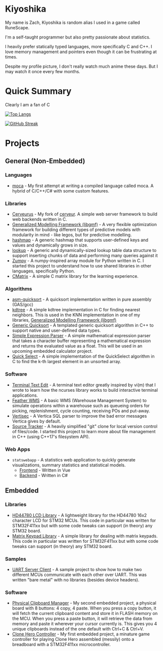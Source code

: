 # Kiyoshika
My name is Zach, Kiyoshika is random alias I used in a game called RuneScape.

I'm a self-taught programmer but also pretty passionate about statistics.

I heavily prefer statically typed languages, more specifically C and C++. I love memory management and pointers even though it can be frustrating at times.

Despite my profile picture, I don't really watch much anime these days. But I may watch it once every few months.

# Quick Summary
Clearly I am a fan of C

[![Top Langs](https://github-readme-stats.vercel.app/api/top-langs/?username=Kiyoshika&layout=compact&theme=vision-friendly-dark)](https://github.com/anuraghazra/github-readme-stats)

[![GitHub Streak](http://github-readme-streak-stats.herokuapp.com?user=Kiyoshika&theme=dark&background=000000)](https://git.io/streak-stats)

# Projects
## General (Non-Embedded)

### Languages
* [moca](https://github.com/Kiyoshika/moca) - My first attempt at writing a compiled language called moca. A hybrid of C/C++/C# with some custom features.

### Libraries
* [Cerveurus](https://github.com/Kiyoshika/cerveurus) - My fork of [cerveur](https://github.com/infraredCoding/cerveur). A simple web server framework to build web backends written in C.
* [Generalized Modelling Framework (libgmf)](https://github.com/Kiyoshika/generalized-modelling-framework) - A very flexible optimization framework for building different types of predictive models with modularity in mind - like legos, but for predictive modelling.
* [hashmap](https://github.com/Kiyoshika/hashmap) - A generic hashmap that supports user-defined keys and values and dynamically grows in size.
* [lookup](https://github.com/Kiyoshika/lookup) - A generic and dynamically-sized lookup table data structure to support inserting chunks of data and performing many queries against it
* [Zumpy](https://github.com/Kiyoshika/Zumpy) - A numpy-inspired array module for Python written in C. I started this project to understand how to use shared libraries in other languages, specifically Python.
* [CMatrix](https://github.com/Kiyoshika/CMatrix) - A simple C matrix library for the learning experience.

### Algorithms
* [asm-quicksort](https://github.com/Kiyoshika/asm-quicksort) - A quicksort implementation written in pure assembly (GAS/gcc)
* [kdtree](https://github.com/Kiyoshika/kdtree) - A simple kdtree implementation in C for finding nearest neighbors. This is used in the KNN implementation in one of my libraries, [Generalized Modelling Framework (libgmf)](https://github.com/Kiyoshika/generalized-modelling-framework)
* [Generic Quicksort](https://github.com/Kiyoshika/Generic-Quicksort) - A templated generic quicksort algorithm in C++ to support native and user-defined data types.
* [Simple Expression Parser](https://github.com/Kiyoshika/Simple-Expression-Parser) - A simple mathematical expression parser that takes a character buffer representing a mathematical expression and returns the evaluated value as a float. This will be used in an upcoming embedded calculator project.
* [Quick Select](https://github.com/Kiyoshika/QuickSelect) - A simple implementation of the QuickSelect algorithm in C to find the k-th largest element in an unsorted array.

### Software
* [Terminal Text Edit](https://github.com/Kiyoshika/ttedit) - A terminal text editor greatly inspired by vi(m) that I wrote to learn how the ncurses library works to build interactive terminal applications.
* [Feather WMS](https://github.com/Kiyoshika/feather-wms) - A basic WMS (Warehouse Management System) to simulate operations within a warehouse such as queueing orders for picking, replenishment, cycle counting, receiving POs and put-away.
* [Vertisec](https://github.com/Kiyoshika/Vertisec) - A Vertica SQL parser to improve the bad error messages Vertica gives by default.
* [Source Tracker](https://github.com/Kiyoshika/Source-Tracker) - A heavily simplified "git" clone for local version control of files/code. I started this project to learn more about file management in C++ (using C++17's filesystem API).

### Web Apps
* `statswebapp` - A statistics web application to quickly generate visualizations, summary statistics and statistical models.
  * [Frontend](https://github.com/Kiyoshika/statswebapp-ui) - Written in Vue
  * [Backend](https://github.com/Kiyoshika/statswebapp-api) - Written in C#

## Embedded
### Libraries
* [HD44780 LCD Library](https://github.com/Kiyoshika/HD44780-STM32) - A lightweight library for the HD44780 16x2 character LCD for STM32 MCUs. This code in particular was written for STM32F411xx but with some code tweaks can support (in theory) any STM32 board.
* [Matrix Keypad Library](https://github.com/Kiyoshika/MatrixKeypad-STM32) - A simple library for dealing with matrix keypads. This code in particular was written for STM32F411xx but with some code tweaks can support (in theory) any STM32 board.
### Samples
* [UART Server Client](https://github.com/Kiyoshika/UART-Server-Client) - A sample project to show how to make two different MCUs communicate with each other over UART. This was written "bare metal" with no libraries (besides device headers).
### Software
* [Physical Clipboard Manager](https://github.com/Kiyoshika/Physical-Clipboard-Manager) - My second embedded project, a physical board with 8 buttons: 4 copy, 4 paste. When you press a copy button, it will fetch the current clipboard content and store it in FLASH memory on the MCU. When you press a paste button, it will retrieve the data from memory and paste it wherever your cursor currently is. This gives you 4 unique clipboards instead of the one default with Ctrl+C & Ctrl+V.
* [Clone Hero Controller](https://github.com/Kiyoshika/CloneHeroController) - My first embedded project, a minature game controller for playing Clone Hero assembled (messily) onto a breadboard with a STM32F411xx microcontroller.

